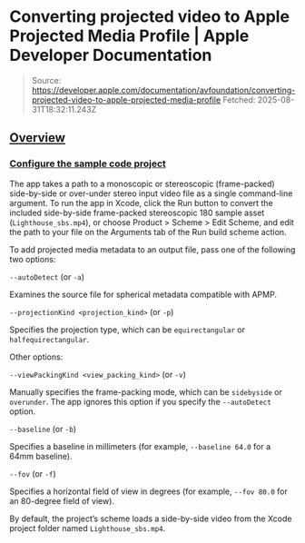 # Converting projected video to Apple Projected Media Profile | Apple Developer Documentation

> Source: https://developer.apple.com/documentation/avfoundation/converting-projected-video-to-apple-projected-media-profile
> Fetched: 2025-08-31T18:32:11.243Z

## [Overview](https://developer.apple.com/documentation/avfoundation/converting-projected-video-to-apple-projected-media-profile#Overview)

### [Configure the sample code project](https://developer.apple.com/documentation/avfoundation/converting-projected-video-to-apple-projected-media-profile#Configure-the-sample-code-project)

The app takes a path to a monoscopic or stereoscopic (frame-packed) side-by-side or over-under stereo input video file as a single command-line argument. To run the app in Xcode, click the Run button to convert the included side-by-side frame-packed stereoscopic 180 sample asset (`Lighthouse_sbs.mp4`), or choose Product > Scheme > Edit Scheme, and edit the path to your file on the Arguments tab of the Run build scheme action.

To add projected media metadata to an output file, pass one of the following two options:

`--autoDetect` (or `-a`)

Examines the source file for spherical metadata compatible with APMP.

`--projectionKind <projection_kind>` (or `-p`)

Specifies the projection type, which can be `equirectangular` or `halfequirectangular`.

Other options:

`--viewPackingKind <view_packing_kind>` (or `-v`)

Manually specifies the frame-packing mode, which can be `sidebyside` or `overunder`. The app ignores this option if you specify the `--autoDetect` option.

`--baseline` (or `-b`)

Specifies a baseline in millimeters (for example, `--baseline 64.0` for a 64mm baseline).

`--fov` (or `-f`)

Specifies a horizontal field of view in degrees (for example, `--fov 80.0` for an 80-degree field of view).

By default, the project’s scheme loads a side-by-side video from the Xcode project folder named `Lighthouse_sbs.mp4`.
